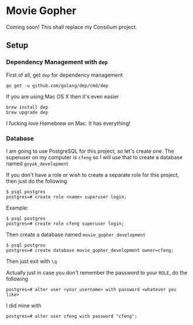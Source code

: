 # Movie Gopher
Coming soon! This shall replace my Consilium project. 

## Setup
### Dependency Management with `dep`
First of all, get `dep` for dependency management

```
go get -u github.com/golang/dep/cmd/dep
```

If you are using Mac OS X then it's even easier

```
brew install dep 
brew upgrade dep
```

I fucking love Homebrew on Mac. It has everything!

### Database
I am going to use PostgreSQL for this project, so let's create one. The superuser on my computer is `cfeng` so I will
use that to create a database named `goyak_development`

If you don't have a role or wish to create a separate role for this project, then just do the following
```
$ psql postgres
postgres=# create role <name> superuser login;
```

Example:
```
$ psql postgres
postgres=# create role cfeng superuser login;
```

Then create a database named `movie_gopher_development`
```
$ psql postgres
postgres=# create database movie_gopher_development owner=cfeng;
```

Then just exit with `\q`

Actually just in case you don't remember the password to your `ROLE`, do the following
```
postgres=# alter user <your_username> with password <whatever you like>
```

I did mine with
```
postgres=# alter user cfeng with password "cfeng";
```